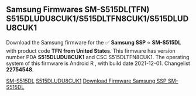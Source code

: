 <h2>Samsung Firmwares SM-S515DL(TFN) S515DLUDU8CUK1/S515DLTFN8CUK1/S515DLUDU8CUK1</h2>
Download the Samsung firmware for the ✅ <strong>Samsung SSP </strong> ⭐ <strong>SM-S515DL</strong> with product code <strong>TFN</strong> <strong> from United States</strong>. This firmware has version number PDA <strong>S515DLUDU8CUK1</strong> and CSC S515DLTFN8CUK1. The operating system of this firmware is Android R , with build date 2021-12-01. Changelist <strong>22754548</strong>.


[SM-S515DL](https://samfirm.shop/samsung/model/SM-S515DL)
[S515DLUDU8CUK1](https://samfirm.shop/samsung/pda/S515DLUDU8CUK1)
[Download Firmware Samsung SSP SM-S515DL](https://samfirm.shop/samsung/firmware/479334)
